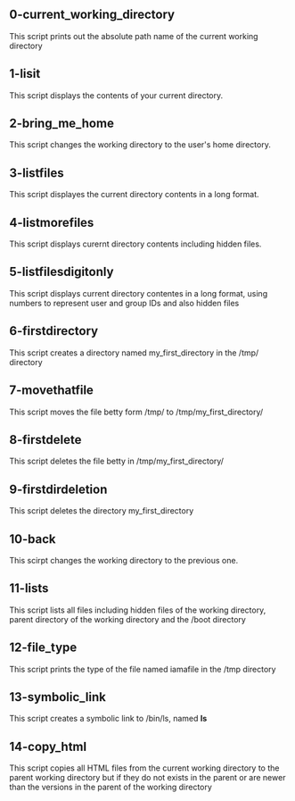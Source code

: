 ## 0-current_working_directory
This script prints out the absolute path name of the current working directory
## 1-lisit
This script displays the contents of your current directory.
## 2-bring_me_home
This script changes the working directory to the user's home directory.
## 3-listfiles
This script displayes the current directory contents in a long format.
## 4-listmorefiles
This script displays curernt directory contents including hidden files.
## 5-listfilesdigitonly
This script displays current directory contentes in a long format, using numbers to represent user and group IDs and also hidden files
## 6-firstdirectory
This script creates a directory named my_first_directory in the /tmp/ directory
## 7-movethatfile
This script moves the file betty form /tmp/ to /tmp/my_first_directory/
## 8-firstdelete
This script deletes the file betty in /tmp/my_first_directory/
## 9-firstdirdeletion
This script deletes the directory my_first_directory
## 10-back
This scirpt changes the working directory to the previous one.
## 11-lists
This script lists all files including hidden files of the working directory, parent directory of the working directory and the /boot directory
## 12-file_type
This script prints the type of the file named iamafile in the /tmp directory
## 13-symbolic_link
This script creates a symbolic link to /bin/ls, named __ls__
## 14-copy_html
This script copies all HTML files from the current working directory to the parent working directory but if they do not exists in the parent or are newer than the versions in the parent of the working directory
